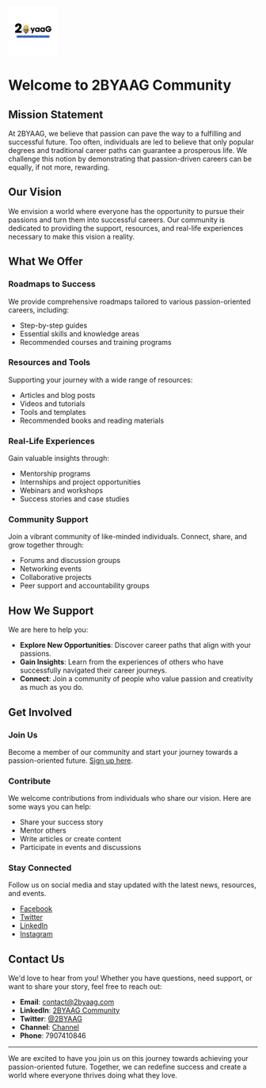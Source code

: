 ![2BYAAG Logo](/logo.jpeg)

# Welcome to 2BYAAG Community

## Mission Statement

At 2BYAAG, we believe that passion can pave the way to a fulfilling and successful future. Too often, individuals are led to believe that only popular degrees and traditional career paths can guarantee a prosperous life. We challenge this notion by demonstrating that passion-driven careers can be equally, if not more, rewarding.

## Our Vision

We envision a world where everyone has the opportunity to pursue their passions and turn them into successful careers. Our community is dedicated to providing the support, resources, and real-life experiences necessary to make this vision a reality.

## What We Offer

### Roadmaps to Success
We provide comprehensive roadmaps tailored to various passion-oriented careers, including:
- Step-by-step guides
- Essential skills and knowledge areas
- Recommended courses and training programs

### Resources and Tools
Supporting your journey with a wide range of resources:
- Articles and blog posts
- Videos and tutorials
- Tools and templates
- Recommended books and reading materials

### Real-Life Experiences
Gain valuable insights through:
- Mentorship programs
- Internships and project opportunities
- Webinars and workshops
- Success stories and case studies

### Community Support
Join a vibrant community of like-minded individuals. Connect, share, and grow together through:
- Forums and discussion groups
- Networking events
- Collaborative projects
- Peer support and accountability groups

## How We Support

We are here to help you:
- **Explore New Opportunities**: Discover career paths that align with your passions.
- **Gain Insights**: Learn from the experiences of others who have successfully navigated their career journeys.
- **Connect**: Join a community of people who value passion and creativity as much as you do.

## Get Involved

### Join Us
Become a member of our community and start your journey towards a passion-oriented future. [Sign up here](#).

### Contribute
We welcome contributions from individuals who share our vision. Here are some ways you can help:
- Share your success story
- Mentor others
- Write articles or create content
- Participate in events and discussions

### Stay Connected
Follow us on social media and stay updated with the latest news, resources, and events.
- [Facebook](#)
- [Twitter](https://x.com/2ByaaG)
- [LinkedIn](https://www.linkedin.com/company/2byaag)
- [Instagram](#)

## Contact Us

We'd love to hear from you! Whether you have questions, need support, or want to share your story, feel free to reach out:

- **Email**: [contact@2byaag.com](mailto:contact@2byaag.com)
- **LinkedIn**: [2BYAAG Community](https://www.linkedin.com/company/2byaag)
- **Twitter**: [@2BYAAG](https://x.com/2ByaaG)
- **Channel**: [Channel](https://www.youtube.com/@2Byaag)
- **Phone**: 7907410846

---

We are excited to have you join us on this journey towards achieving your passion-oriented future. Together, we can redefine success and create a world where everyone thrives doing what they love.

